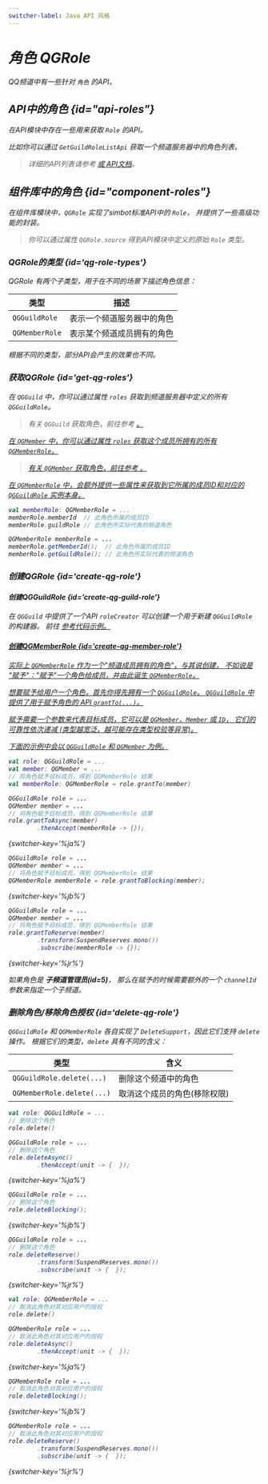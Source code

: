 ```yaml
---
switcher-label: Java API 风格
---
```

<show-structure for="chapter,procedure" depth="3"/>
<var name="jr" value="Reactor"/>

# 角色 QGRole

QQ频道中有一些针对 `角色` 的API。

## API中的角色 {id="api-roles"}

在API模块中存在一些用来获取 `Role` 的API。

比如你可以通过 `GetGuildRoleListApi` 获取一个频道服务器中的角色列表。

> 详细的API列表请参考
> <a href="api-list.md" />
> 或 [API文档](%api-doc%)。


## 组件库中的角色 {id="component-roles"}

在组件库模块中，`QGRole` 实现了simbot标准API中的 `Role`，
并提供了一些高级功能的封装。

> 你可以通过属性 `QGRole.source` 得到API模块中定义的原始 `Role` 类型。

### QGRole的类型 {id='qg-role-types'}

QGRole 有两个子类型，用于在不同的场景下描述角色信息：

| 类型             | 描述            |
|----------------|---------------|
| `QGGuildRole`  | 表示一个频道服务器中的角色 |
| `QGMemberRole` | 表示某个频道成员拥有的角色 |

根据不同的类型，部分API会产生的效果也不同。

### 获取QGRole {id='get-qg-roles'}

在 `QGGuild` 中，你可以通过属性 `roles` 获取到频道服务器中定义的所有 `QGGuildRole`。

> 有关 `QGGuild` 获取角色，前往参考
> <a href="QGGuild.md#get-roles" />。

在 `QGMember` 中，你可以通过属性 `roles` 获取这个成员所拥有的所有 `QGMemberRole`。

> 有关 `QGMember` 获取角色，前往参考
> <a href="QGMember.md#get-roles" />。

在 `QGMemberRole` 中，会额外提供一些属性来获取到它所属的成员ID和对应的 `QGGuildRole` 实例本身。

<tabs group="code">
<tab title="Kotlin" group-key="Kotlin">

```Kotlin
val memberRole: QGMemberRole = ...
memberRole.memberId  // 此角色所属的成员ID
memberRole.guildRole // 此角色所实际代表的频道角色 
```

</tab>
<tab title="Java" group-key="Java">

```Java
QGMemberRole memberRole = ...
memberRole.getMemberId();  // 此角色所属的成员ID
memberRole.getGuildRole(); // 此角色所实际代表的频道角色 
```

</tab>
</tabs>

### 创建QGRole {id='create-qg-role'}

#### 创建QGGuildRole {id='create-qg-guild-role'}

在 `QGGuild` 中提供了一个API `roleCreator` 可以创建一个用于新建 `QGGuildRole`
的构建器。
前往
<a href="QGGuild.md#create-role" /> 
参考代码示例。


#### 创建QGMemberRole {id='create-qg-member-role'}

实际上 `QGMemberRole` 作为一个"频道成员拥有的角色"，与其说创建，
不如说是 "赋予"："赋予"一个角色给成员，并由此诞生 `QGMemberRole`。

想要赋予给用户一个角色，首先你得先拥有一个 `QGGuildRole`。
`QGGuildRole` 中提供了用于赋予角色的 API `grantTo(...)`。

赋予需要一个参数来代表目标成员，它可以是 `QGMember`、`Member` 或 `ID`，
它们的可靠性依次递减 (类型越宽泛，越可能存在类型校验等异常)。

下面的示例中会以 `QGGuildRole` 和 `QGMember` 为例。

<tabs group="code">
<tab title="Kotlin" group-key="Kotlin">

```Kotlin
val role: QGGuildRole = ...
val member: QGMember = ...
// 将角色赋予目标成员，得到 QGMemberRole 结果
val memberRole: QGMemberRole = role.grantTo(member)
```

</tab>
<tab title="Java" group-key="Java">

```Java
QGGuildRole role = ...
QGMember member = ...
// 将角色赋予目标成员，得到 QGMemberRole 结果
role.grantToAsync(member)
        .thenAccept(memberRole -> {});
```
{switcher-key='%ja%'}

```Java
QGGuildRole role = ...
QGMember member = ...
// 将角色赋予目标成员，得到 QGMemberRole 结果
QGMemberRole memberRole = role.grantToBlocking(member);
```
{switcher-key='%jb%'}

```Java
QGGuildRole role = ...
QGMember member = ...
// 将角色赋予目标成员，得到 QGMemberRole 结果
role.grantToReserve(member)
        .transform(SuspendReserves.mono())
        .subscribe(memberRole -> {});
```
{switcher-key='%jr%'}

</tab>
</tabs>

<tip title="子频道管理员">

如果角色是 **子频道管理员(id=5)**，
那么在赋予的时候需要额外的一个 `channelId` 参数来指定一个子频道。

</tip>


### 删除角色/移除角色授权 {id='delete-qg-role'}

`QGGuildRole` 和 `QGMemberRole` 各自实现了 `DeleteSupport`，因此它们支持 `delete` 操作。
根据它们的类型，`delete` 具有不同的含义：

| 类型                         | 含义              |
|----------------------------|-----------------|
| `QGGuildRole.delete(...)`  | 删除这个频道中的角色      |
| `QGMemberRole.delete(...)` | 取消这个成员的角色(移除权限) |

<tabs>
<tab title="QGGuildRole">
<tabs group="code">
<tab title="Kotlin" group-key="Kotlin">

```Kotlin
val role: QGGuildRole = ...
// 删除这个角色
role.delete()
```

</tab>
<tab title="Java" group-key="Java">

```Java
QGGuildRole role = ...
// 删除这个角色
role.deleteAsync()
        .thenAccept(unit -> {  });
```
{switcher-key='%ja%'}

```Java
QGGuildRole role = ...
// 删除这个角色
role.deleteBlocking();
```
{switcher-key='%jb%'}

```Java
QGGuildRole role = ...
// 删除这个角色
role.deleteReserve()
        .transform(SuspendReserves.mono())
        .subscribe(unit -> {  });
```
{switcher-key='%jr%'}

</tab>
</tabs>
</tab>
<tab title="QGMemberRole">
<tabs group="code">
<tab title="Kotlin" group-key="Kotlin">

```Kotlin
val role: QGMemberRole = ...
// 取消此角色对其对应用户的授权
role.delete()
```

</tab>
<tab title="Java" group-key="Java">

```Java
QGMemberRole role = ...
// 取消此角色对其对应用户的授权
role.deleteAsync()
        .thenAccept(unit -> {  });
```
{switcher-key='%ja%'}

```Java
QGMemberRole role = ...
// 取消此角色对其对应用户的授权
role.deleteBlocking();
```
{switcher-key='%jb%'}

```Java
QGMemberRole role = ...
// 取消此角色对其对应用户的授权
role.deleteReserve()
        .transform(SuspendReserves.mono())
        .subscribe(unit -> {  });
```
{switcher-key='%jr%'}

</tab>
</tabs>
</tab>
</tabs>

